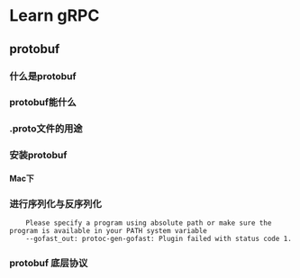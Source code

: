 # Learn gRPC



## protobuf

### 什么是protobuf

### protobuf能什么

### .proto文件的用途

### 安装protobuf
#### Mac下


### 进行序列化与反序列化
```
    Please specify a program using absolute path or make sure the program is available in your PATH system variable
    --gofast_out: protoc-gen-gofast: Plugin failed with status code 1.
```

### protobuf 底层协议